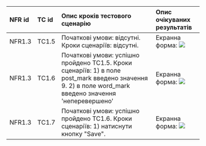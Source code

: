|NFR id | TC id | Опис кроків тестового сценарію | Опис очікуваних результатів |
|:-|:-|:-|:-|
|NFR1.3 | TC1.5 | Початкові умови: відсутні. Кроки сценаріїв: відсутні. | Екранна форма: ![](http://www.plantuml.com/plantuml/proxy?cache=no&src=https://raw.githubusercontent.com/oleksandrblazhko/ai202-baranyuk/laboratory-work-8/2-SoftwareDesign/2.8-TestCases/1-FR-Specification.puml)|
|NFR1.3 | TC1.6 | Початкові умови: успішно пройдено TC1.5. Кроки сценаріїв: 1) в поле post_mark введено значення 9. 2) в поле word_mark введено значення 'неперевершено'  | Екранна форма: ![](http://www.plantuml.com/plantuml/proxy?cache=no&src=https://raw.githubusercontent.com/oleksandrblazhko/ai202-baranyuk/laboratory-work-8/2-SoftwareDesign/2.8-TestCases/4-NFR-TestCases.puml)|
|NFR1.3 | TC1.7 | Початкові умови: успішно пройдено TC1.6. Кроки сценаріїв: 1) натиснути кнопку "Save". | Екранна форма: ![](http://www.plantuml.com/plantuml/proxy?cache=no&src=https://raw.githubusercontent.com/oleksandrblazhko/ai202-baranyuk/laboratory-work-8/2-SoftwareDesign/2.8-TestCases/4-NFR-TestCases2.puml) |

